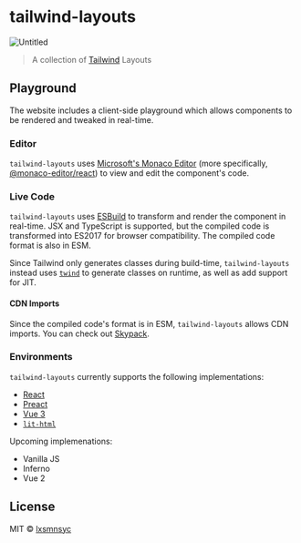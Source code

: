 # tailwind-layouts

![Untitled](https://user-images.githubusercontent.com/4783372/120806881-f4943380-c579-11eb-883f-30f9eeb4cefd.png)

> A collection of [Tailwind](https://tailwindcss.com) Layouts

## Playground

The website includes a client-side playground which allows components to be rendered and tweaked in real-time.

### Editor

`tailwind-layouts` uses [Microsoft's Monaco Editor](https://microsoft.github.io/monaco-editor/) (more specifically, [@monaco-editor/react](https://monaco-react.surenatoyan.com/)) to view and edit the component's code.

### Live Code

`tailwind-layouts` uses [ESBuild](https://esbuild.github.io/) to transform and render the component in real-time. JSX and TypeScript is supported, but the compiled code is transformed into ES2017 for browser compatibility. The compiled code format is also in ESM.

Since Tailwind only generates classes during build-time, `tailwind-layouts` instead uses [`twind`](https://twind.dev/) to generate classes on runtime, as well as add support for JIT.

#### CDN Imports

Since the compiled code's format is in ESM, `tailwind-layouts` allows CDN imports. You can check out [Skypack](http://skypack.dev/).

### Environments

`tailwind-layouts` currently supports the following implementations:

- [React](https://reactjs.org/)
- [Preact](https://preactjs.com/)
- [Vue 3](https://v3.vuejs.org/)
- [`lit-html`](http://lit-html.polymer-project.org/)

Upcoming implemenations:

- Vanilla JS
- Inferno
- Vue 2

## License

MIT © [lxsmnsyc](https://github.com/lxsmnsyc)
